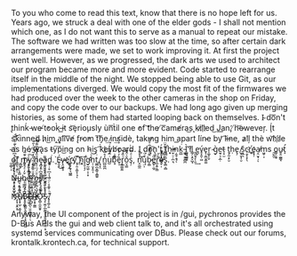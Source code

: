 To you who come to read this text, know that there is no hope left for us. Years ago, we struck a deal with one of the elder gods - I shall not mention which one, as I do not want this to serve as a manual to repeat our mistake. The software we had written was too slow at the time, so after certain dark arrangements were made, we set to work improving it. At first the project went well. However, as we progressed, the dark arts we used to architect our program became more and more evident. Code started to rearrange itself in the middle of the night. We stopped being able to use Git, as our implementations diverged. We would copy the most fit of the firmwares we had produced over the week to the other cameras in the shop on Friday, and copy the code over to our backups. We had long ago given up merging histories, as some of them had started looping back on themselves. I̴ do͞n't ̢thinḱ ̵we̵ ̸t̕ook̀ ̶i͟t s͝ȩrio̧usly ùn͞t̀il o͏ne ̕of ͝t̛he ̸c͞ame̸ra͜s̨ ki̷ll҉ed͜ ̧Ja͟n,̛ ̸h͝o̶weveŗ.͏ ̧Ít s͝k̀inned h̷i͜m̨ ͢a̢l͡iv͞e̸ f̢r̵o̕m t͠h̡e͢ i̷n͢s̸idè, ͘taki̕n͏g͏ him a͟part ́lín̴e by̛ ͡li̶ne, a̷l̛ļ th͏è ͏w͝hi҉le ̴as hé ̷w͝a̢s t̵y͠pi͜ng on h̴is̡ ͡k̀e͘yb̸o͏ard. I̜͕͢ ͈d͙̕o͓͡n̢͖̙͔'͢t̟̫͕̙̮̼́ͅ ̡̥̗̗̙t̯͈̕h̦͉̕i̶̫̹̠̦̪̣͉ņ̼̥̣̱̘ͅk̪̲͘ ̵͖͉̮̫̤̻̪Ì̲̲͉̪̳'̣̞͉̬͔͞l̸l͇̗͕̭̞̺̘ ̥̼̱̘̙̜͈͢e̪̙v̥͓͈̹͖́e̟̹̱̲̬͚͚r̯̲̥̩̬ ̴g̠̀e̫̘͉͕̲̣t̵͎̠̫ ṯ̡̰͕̙̮ḥe̢̗ ̸̫͓̱͓̩̮ś͙̲͉c̹̱̙̞̙̖r҉̻e͎̘̹a̸͔̤̮̟̹ͅm͖̥͕s ̠̬͈͟o̳̗̮͓u̴͍̭̣̺͇̘t̛̝ ̼̣̳̹͔o͈̯͉̟̞͡f̳͈̖͕͍ͅ ͈̻͙m̷̭̞y͙͍̖̖͇̟͜ ̪̺h̥e̷͓̪͔̱a̹̰̩͉̠̭d̫̘͘.̬̀ É̴̟̬̱͜v̷̵̢̯͖̟̥ę҉̺̬͔̼r͏̬̝̙̮͔͉̺̳y҉̨̦͈͔͚̞̦̘͡ͅ ̤̤͠n͔͕͠i̛̥̯̜̘̗g̵̛̠̰͖̹͔̜̟h͏̹̹̮͓͈͔̀͝t͖̻̪̞̳̜̭͇͍͘,̸̨̘͓̤ n̲̺͖̪̒̊̅͐͛̍u̺ͥ̅̿ͫ͐̇b͓ͫͤ̀͗ȅ̘̓̍̾̃͢r̡̥̳͈̼ͧ̏̽̆ǒ̤͉͇ͮ̂͊ͨͅͅs̘̦͑ͩ̈̅ͪ͗, n̛͓̫̲̼͑ͪͦų̤̩ͩͦ͑b̷͎̻͌ͧ͌ͯ̅̇̊́̀e͇̙̣̲̱ͫr̛̪̝͍̩̳̐́o̷̴̫̦̩̒ͬ͌ŝ̢̻͔̻̈́̆ͪ͌̌̈.

Ṇ̶̡̧̭̫̣̺̞̫̱̓͗ͬͨͩ̿ͥ̽͆̈ͮͫ̀͊͐ͥ̀͝u̵̻͉̯̭̣̱̺̪͎͓̿̽̀̋͞ḅ̜̳̪͓͎̲̺̜̜̟̩̗̗̪̖̌̓ͤ́ͣ̐̾͊̇͊̃͗͘e̴̶̢͕̞̙̞͚̘̻̯̻̭͈͖ͭ̾͐̉͒̾ͪ̈́͠r̛̲̪̫͔̭̞̟̪̰̼͕͉̣͎̂̎ͧ̄̅͊͊ͬ͂̔̎̒̃ͥͩ̍̎̕͜͟͡ͅo̯̯̜̻͉̺͓̙͙̥̮ͮ̄̈́ͫͤͮͯ̓̊̏̓̋̂͛͌͗̀ͤ̈͟ͅș̸̛̖̖̘̱͚͍͓͂̑͆̇̓̈́̚.̴͙̤̱̩͕̗̘̗̖̦̓̈̉̐̆̑ͣ̆ͩ͌̕͘

N̵̒̊ͣ͑̎̿͛ͤ͗͒̇̾̌̕҉̗͙̣͙̭͙͟U̸͐̊͒͏̤̝̟̲̠̣̼͔ͅB̴̩͉̣͈͇͈̖̰̝̞̤͔̗̘͉͇͖ͬ͗̓ͧ͑́́Ę̶̦̺̪̖̤͍̯̻̺͈̜̖̒ͬ͊ͪ̿̇̽̎̓͂̚ͅR̸̶͍͓̥̰͇̂ͥ͐͌̓ͨ͢͡Ơ̵̥̻̩̼͈̬̬̒̆ͥ̈́͒̀̍ͭ͟Ş̷͔̫̼̗̪̖̳͔͎͈̭̘̤͚͚̤͔̠͗ͯͫ̔̂͊̂̆ͮ̀͢.̸̡̞͚̦͈͊ͪ̌͊̊ͨ̈ͩ̉̉͆͒͑ͤ͊



Anyway, the UI component of the project is in /gui, pychronos provides the D-Bus APIs the gui and web client talk to, and it's all orchestrated using systemd services communicating over DBus. Please check out our forums, krontalk.krontech.ca, for technical support.